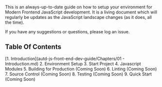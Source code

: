 This is an always-up-to-date guide on how to setup your environment for Modern Frontend JavaScript development.  It is a living document which will regularly be updates as the JavaScript landscape changes (as it does, all the time).

If you have any suggestions or questions, please log an issue.

Table Of Contents
-----------------
[1. Introduction](autd-js-front-end-dev-guide/Chapters/01 - Introduction.md)
2. Environment Setup
3. Start Project
4. Javascript Modules
5. Building for Production (Coming Soon)
6. Linting (Coming Soon)
7. Source Control (Coming Soon)
8. Testing (Coming Soon)
9. Quick Start (Coming Soon)
